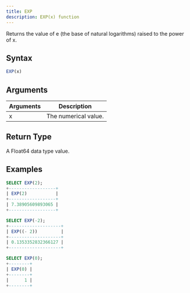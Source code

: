 ```yaml
---
title: EXP
description: EXP(x) function
---
```


Returns the value of e (the base of natural logarithms) raised to the power of x.

## Syntax

```sql
EXP(x)
```

## Arguments

| Arguments   | Description |
| ----------- | ----------- |
| x | The numerical value. |

## Return Type

A Float64 data type value.

## Examples

```sql
SELECT EXP(2);
+------------------+
| EXP(2)           |
+------------------+
| 7.38905609893065 |
+------------------+

SELECT EXP(-2);
+--------------------+
| EXP((- 2))         |
+--------------------+
| 0.1353352832366127 |
+--------------------+

SELECT EXP(0);
+--------+
| EXP(0) |
+--------+
|      1 |
+--------+
```
